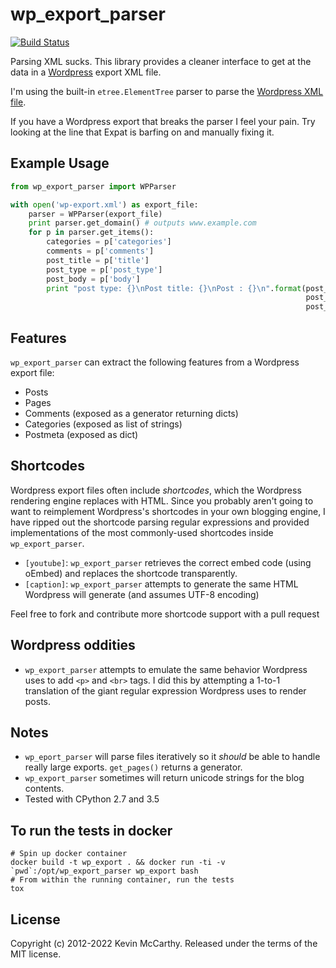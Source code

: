 # wp_export_parser

[![Build Status](https://secure.travis-ci.org/RealGeeks/wp_export_parser.png?branch=master)](http://travis-ci.org/RealGeeks/wp_export_parser)

Parsing XML sucks.  This library provides a cleaner interface to get at the data in a [Wordpress](http://wordpress.org) export XML file.  

I'm using the built-in `etree.ElementTree` parser to parse the [Wordpress XML file](http://en.blog.wordpress.com/2006/06/12/xml-import-export/).

If you have a Wordpress export that breaks the parser I feel your pain.  Try looking at the line that Expat is barfing on and manually fixing it.

## Example Usage

```python
from wp_export_parser import WPParser

with open('wp-export.xml') as export_file:
    parser = WPParser(export_file)
    print parser.get_domain() # outputs www.example.com
    for p in parser.get_items():
        categories = p['categories']
        comments = p['comments']
        post_title = p['title']
        post_type = p['post_type']
        post_body = p['body']
        print "post type: {}\nPost title: {}\nPost : {}\n".format(post_type,
                                                                  post_title,
                                                                  post_body)
```

## Features

`wp_export_parser` can extract the following features from a Wordpress export file:

 * Posts
 * Pages
 * Comments (exposed as a generator returning dicts)
 * Categories (exposed as list of strings)
 * Postmeta (exposed as dict)

## Shortcodes
Wordpress export files often include *shortcodes*, which the Wordpress rendering engine replaces with HTML.  Since you probably aren't going to want to reimplement Wordpress's shortcodes in your own blogging engine, I have ripped out the shortcode parsing regular expressions and provided implementations of the most commonly-used shortcodes inside `wp_export_parser`.

 * `[youtube]`: `wp_export_parser` retrieves the correct embed code (using oEmbed) and replaces the shortcode transparently.
 * `[caption]`: `wp_export_parser` attempts to generate the same HTML Wordpress will generate (and assumes UTF-8 encoding)

Feel free to fork and contribute more shortcode support with a pull request

## Wordpress oddities
 * `wp_export_parser` attempts to emulate the same behavior Wordpress uses to add `<p>` and `<br>` tags.  I did this by attempting a 1-to-1 translation of the giant regular expression Wordpress uses to render posts.

## Notes
 * `wp_eport_parser` will parse files iteratively so it *should* be able to handle really large exports.  `get_pages()` returns a generator.
 * `wp_export_parser` sometimes will return unicode strings for the blog contents.
 * Tested with CPython 2.7 and 3.5

## To run the tests in docker
```
# Spin up docker container
docker build -t wp_export . && docker run -ti -v `pwd`:/opt/wp_export_parser wp_export bash
# From within the running container, run the tests
tox
```

## License

Copyright (c) 2012-2022 Kevin McCarthy. Released under the terms of the MIT license.
